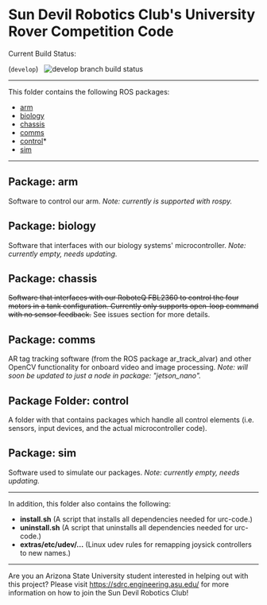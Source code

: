 # Sun Devil Robotics Club's University Rover Competition Code

Current Build Status:

(`develop`) &nbsp; ![develop branch build status](https://github.com/sundevilrobotics/urc-code/actions/workflows/buildros.yml/badge.svg?branch=develop)

___

This folder contains the following ROS packages:
- [arm](arm)
- [biology](biology)
- [chassis](chassis)
- [comms](comms)
- [control](control)*
- [sim](sim)

___

## Package: arm
Software to control our arm. *Note: currently is supported with rospy.*

## Package: biology
Software that interfaces with our biology systems' microcontroller. *Note: currently empty, needs updating.*

## Package: chassis
~~Software that interfaces with our RoboteQ FBL2360 to control the four motors in a tank configuration. Currently only supports open-loop command with no sensor feedback.~~ See issues section for more details.

## Package: comms
AR tag tracking software (from the ROS package ar_track_alvar) and other OpenCV functionality for onboard video and image processing. *Note: will soon be updated to just a node in package: "jetson_nano".*

## Package Folder: control
A folder with that contains packages which handle all control elements (i.e. sensors, input devices, and the actual microcontroller code).

## Package: sim
Software used to simulate our packages. *Note: currently empty, needs updating.*

___

In addition, this folder also contains the following:

- **install.sh** (A script that installs all dependencies needed for urc-code.)
- **uninstall.sh** (A script that uninstalls all dependencies needed for urc-code.)
- **extras/etc/udev/...** (Linux udev rules for remapping joysick controllers to new names.)


___

Are you an Arizona State University student interested in helping out with this project? Please visit https://sdrc.engineering.asu.edu/ for more information on how to join the Sun Devil Robotics Club!
